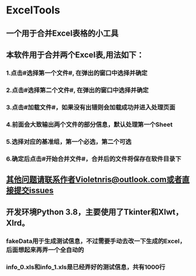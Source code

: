 # ExcelTools
## 一个用于合并Excel表格的小工具
## 本软件用于合并两个Excel表,用法如下：
### 1.点击#选择第一个文件#, 在弹出的窗口中选择并确定
### 2.点击#选择第二个文件#, 在弹出的窗口中选择并确定
### 3.点击#加载文件#，如果没有出错则会加载成功并进入处理页面
### 4.前面会大致输出两个文件的部分信息，默认处理第一个Sheet
### 5.选择对应的基准组，第一个必选，第二个可选
### 6.确定后点击#开始合并文件#，合并后的文件将保存在软件目录下
## 其他问题请联系作者Violetnris@outlook.com或者直接提交issues

## 开发环境Python 3.8，主要使用了Tkinter和Xlwt，Xlrd。
### fakeData用于生成测试信息，不过需要手动去改一下生成的Excel，后面想起来再弄一个全自动的
### info_0.xls和info_1.xls是已经弄好的测试信息，共有1000行
